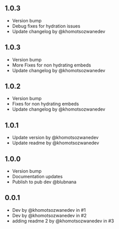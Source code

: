 ## 1.0.3
- Version bump
- Debug fixes for hydration issues
- Update changelog by @khomotsozwanedev

## 1.0.3
- Version bump
- More Fixes for non hydrating embeds
- Update changelog by @khomotsozwanedev

## 1.0.2
- Version bump
- Fixes for non hydrating embeds
- Update changelog by @khomotsozwanedev

## 1.0.1
- Update version by @khomotsozwanedev
- Update readme by @khomotsozwanedev

## 1.0.0
- Version bump
- Documentation updates
- Publish to pub dev @blubnana

## 0.0.1
- Dev by @khomotsozwanedev in #1
- Dev by @khomotsozwanedev in #2
- adding readme 2 by @khomotsozwanedev in #3
